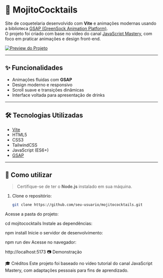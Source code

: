 # 🍹 MojitoCocktails

Site de coquetelaria desenvolvido com **Vite** e animações modernas usando a biblioteca [GSAP (GreenSock Animation Platform)](https://greensock.com/gsap/).  
O projeto foi criado com base no vídeo do canal [JavaScript Mastery](https://www.youtube.com/@javascriptmastery), com foco em praticar animações e design front-end.

[![Preview do Projeto](https://user-images.githubusercontent.com/SEU_ID/mojito-preview.png)](https://github.com/garibaldii/gsap-mojito-cocktails/blob/master/public/mojito-cocktails.gif)




---

## ✨ Funcionalidades

- Animações fluidas com **GSAP**
- Design moderno e responsivo
- Scroll suave e transições dinâmicas
- Interface voltada para apresentação de drinks

---

## 🛠️ Tecnologias Utilizadas

- [Vite](https://vitejs.dev/)
- HTML5
- CSS3
- TailwindCSS
- JavaScript (ES6+)
- [GSAP](https://greensock.com/gsap/)

---

## 📁 Como utilizar

> Certifique-se de ter o **Node.js** instalado em sua máquina.

1. Clone o repositório:
   ```bash
   git clone https://github.com/seu-usuario/mojitococktails.git
Acesse a pasta do projeto:


cd mojitococktails
Instale as dependências:


npm install
Inicie o servidor de desenvolvimento:


npm run dev
Acesse no navegador:


http://localhost:5173
📷 Demonstração

🎓 Créditos
Este projeto foi baseado no vídeo tutorial do canal JavaScript Mastery, com adaptações pessoais para fins de aprendizado.
